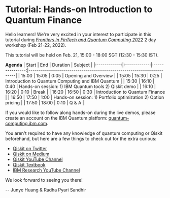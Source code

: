 # Tutorial: Hands-on Introduction to Quantum Finance

Hello learners! We're very excited in your interest to participate in this tutorial during *[Frontiers in FinTech and Quantum Computing 2022](https://rmi.nus.edu.sg/eflyer-newsletter/workshop-frontiers-in-fintech-and-quantum-computing-2022/)* 2 day workshop (Feb 21-22, 2022).

This tutorial will be held on Feb. 21, 15:00 - 18:00 SGT (12:30 - 15:30 IST).

**Agenda**
|     Start    |      End     |     Duration    |     Subject                                                           |
|:------------:|:------------:|:---------------:|-----------------------------------------------------------------------|
|     15:00    |     15:05    |       0:05      |     Opening and Overview                                              |
|     15:05    |     15:30    |       0:25      |     Introduction to Quantum Computing and IBM Quantum                 |
|     15:30    |     16:10    |       0:40      |     Hands-on session:  1) IBM Quantum tools  2) Qiskit demo           |
|     16:10    |     16:20    |       0:10      |     Break                                                             |
|     16:20    |     16:50    |       0:30      |     Introduction to Quantum Finance                                   |
|     16:50    |     17:50    |       1:00      |     Hands-on session:  1) Portfolio optimization 2) Option pricing    |
|     17:50    |     18:00    |       0:10      |     Q & A                                                             |
        
If you would like to follow along hands-on during the live demos, please create an account on the IBM Quantum platform: [quantum-computing.ibm.com](https://quantum-computing.ibm.com/).

You aren't required to have any knowledge of quantum computing or Qiskit beforehand, but here are a few things to check out for the extra curious:

- [Qiskit on Twitter](https://twitter.com/Qiskit)
- [Qiskit on Medium](https://medium.com/qiskit)
- [Qiskit YouTube Channel](https://www.youtube.com/c/qiskit)
- [Qiskit Textbook](https://qiskit.org/textbook/preface.html)
- [IBM Research YouTube Channel](https://www.youtube.com/channel/UCwx7Y3W30N8aS_tiCy2x-2g)

We look forward to seeing you there!

-- Junye Huang & Radha Pyari Sandhir
